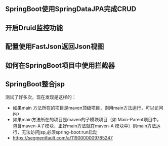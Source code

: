 ## SpringBoot使用SpringDataJPA完成CRUD

## 开启Druid监控功能

## 配置使用FastJson返回Json视图

## 如何在SpringBoot项目中使用拦截器

## SpringBoot整合jsp

测试了好多次，现在发现是这样的：

- 如果main 方法所在的项目是maven顶级项目，则用main方法运行，可以访问jsp
- 如果main方法所在的项目是maven的子模块项目（如 Main-Parent项目中，包含maven-A子模块，正好main方法就在maven-A 模块中）则main方法运行，无法访问jsp,必须spring-boot:run启动
- https://segmentfault.com/a/1190000009785247
